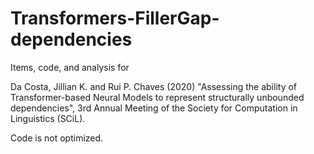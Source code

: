 # Transformers-FillerGap-dependencies

Items, code, and analysis for 

Da Costa, Jillian K. and Rui P. Chaves (2020) "Assessing the ability of Transformer-based Neural Models to represent structurally unbounded dependencies", 3rd Annual Meeting of the Society for Computation in Linguistics (SCiL).

Code is not optimized.
